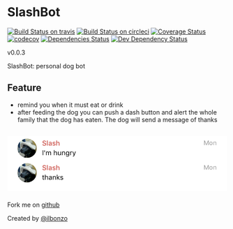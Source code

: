 SlashBot
=====
[![Build Status on travis](https://travis-ci.org/ilbonzo/SlashBot.svg?branch=master)](https://travis-ci.org/ilbonzo/SlashBot)
[![Build Status on circleci](https://circleci.com/gh/ilbonzo/SlashBot/tree/master.png?style=shield)](https://circleci.com/gh/ilbonzo/SlashBot)
[![Coverage Status](https://coveralls.io/repos/github/ilbonzo/SlashBot/badge.svg?branch=master)](https://coveralls.io/github/ilbonzo/SlashBot?branch=master)
[![codecov](https://codecov.io/gh/ilbonzo/SlashBot/branch/master/graph/badge.svg)](https://codecov.io/gh/ilbonzo/SlashBot)
[![Dependencies Status](https://david-dm.org/ilbonzo/SlashBot.svg)](https://david-dm.org/ilbonzo/SlashBot)
[![Dev Dependency Status](https://david-dm.org/ilbonzo/SlashBot/dev-status.svg)](https://david-dm.org/ilbonzo/SlashBot?type=dev)

v0.0.3

SlashBot: personal dog bot

## Feature

 * remind you when it must eat or drink
 * after feeding the dog you can push a dash button and alert the whole family that the dog has eaten. The dog will send a message of thanks
 
![Slash](https://github.com/ilbonzo/SlashBot/raw/master/public/images/screen.png "Slash")
---
Fork me on [github](https://github.com/ilbonzo/SlashBot)

Created by [@ilbonzo](https://twitter.com/ilbonzo)
